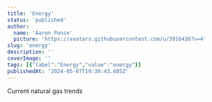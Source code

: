 ```yaml
---
title: 'Energy'
status: 'published'
author:
  name: 'Aaron Ponce'
  picture: 'https://avatars.githubusercontent.com/u/3916436?v=4'
slug: 'energy'
description: ''
coverImage: ''
tags: [{"label":"Energy","value":"energy"}]
publishedAt: '2024-05-07T19:36:43.605Z'
---
```


Current natural gas trends